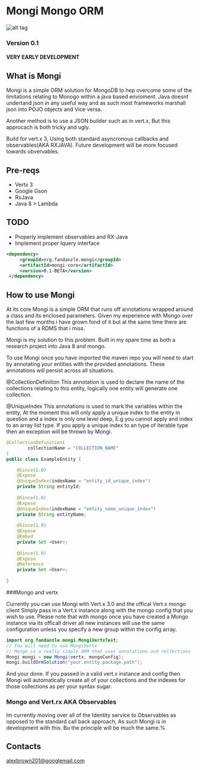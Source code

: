 # Mongi Mongo ORM

![alt tag](https://circleci.com/gh/stump201/mongiORM.svg?style=shield&circle-token=:circle-token)

### Version 0.1
#### VERY EARLY DEVELOPMENT
## What is Mongi
Mongi is a simple ORM solution for MongoDB to hep overcome some of the limitations relating to Monogo within a java based envioment. Java doesnt undertand json in any useful way and as such most frameworks marshall json into POJO objects and Vice versa. 

Another method is to use a JSON builder such as in vert.x, But this approcach is both tricky and ugly.

Build for vert.x 3, Using both standard asyncronous callbacks and observables(AKA RXJAVA). Future development will be more focused towards obvervables.

## Pre-reqs

- Vertx 3
- Google Gson
- RxJava 
- Java 8 > Lambda

## TODO

- Properly implement observables and RX-Java
- Implement proper Iquery interface


```xml
<dependency>
     <groupId>org.fandanzle.mongi</groupId>
     <artifactId>mongi-core</artifactId>
     <version>0.1-BETA</version>
 </dependency>

```

## How to use Mongi

At its core Mongi is a simple ORM that runs off annotations wrapped around a class and its enclosed parameters. Given my experience with Mongo over the last few months i have grown fond of it but at the same time there are functions of a RDMS that i miss. 

Mongi is my solution to this problem. Built in my spare time as both a research project into Java 8 and mongo.

To use Mongi once you have imported the maven repo you will need to start by annotating your entities with the provided annotations. These annotations will persist across all situations.

@CollectionDefinition 
This annotation is used to declare the name of the collections relating to this entity, logically one entity will generate one collection.

@UniqueIndex
This annotations is used to mark the variables within the entity, At the moment this will only apply a unique index to the entity in question and a index is only one level deep, E.g you cannot apply and index to an array list type. If you apply a unique index to an type of iterable type then an exception will be thrown by Mongi.


```Java
@CollectionDefinition(
        collectionName = "COLLECTION_NAME"
)
public class ExampleEntity {

    @Since(1.0)
    @Expose
    @UniqueIndex(indexName = "entity_id_unique_index")
    private String entityId;
    
    @Since(1.0)
    @Expose
    @UniqueIndex(indexName = "entity_name_unique_index")
    private String entityName;
    
    @Since(1.0)
    @Expose
    @Embed
    private Set <User>;
    
    @Since(1.0)
    @Expose
    @Reference
    private Set <User>;
    
}
```

###Mongo and vertx

Currently you can use Mongi with Vert.x 3.0 and the offical Vert.x mongo client
Simply pass in a Vert.x instance along with the mongo config that you wish to use. Please note that with mongo once you have created a Mongo instance via its officall driver all new instances will use the same configuration unless you specify a new group within the config array.

```Java
import org.fandanzle.mongi.MongiVertxTest;
// You will need to use MongiVertx
// Mongo is a really simple ORM that uses annotations and relfections
Mongi mongi = new Mongi(vertx, mongoConfig);
mongi.buildOrmSolution("your.entity.package.path");
```
And your done. If you passed in a valid vert.x instance and config then Mongi will automatically create all of your collections and the indexes for those collections as per your syntax sugar.

### Mongo and Vert.rx  AKA Observables

Im currently moving over all of the Identity service to Observables as opposed to the standard call back approach, As such Mongi is in development with this. Bu the principle will be much the same.%  

## Contacts
alexbrown201@googlemail.com
